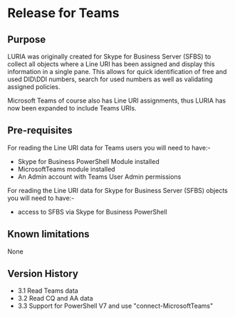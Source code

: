 # Release for Teams
## Purpose
LURIA was originally created for Skype for Business Server (SFBS) to collect all objects where a Line URI has been assigned and display this information in a single pane. This allows for quick identification of free and used DID\DDI numbers, search for used numbers as well as validating assigned policies.

Microsoft Teams of course also has Line URI assignments, thus LURIA has now been expanded to include Teams URIs.

## Pre-requisites
For reading the Line URI data for Teams users you will need to have:-
* Skype for Business PowerShell Module installed
* MicrosoftTeams module installed 
* An Admin account with Teams User Admin permissions

For reading the Line URI data for Skype for Business Server (SFBS) objects you will need to have:-
* access to SFBS via Skype for Business PowerShell

## Known limitations
None

## Version History
* 3.1 Read Teams data
* 3.2 Read CQ and AA data
* 3.3 Support for PowerShell V7 and use "connect-MicrosoftTeams"
